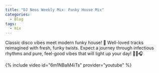 ```yaml
---
title: "DJ Neos Weekly Mix: Funky House Mix"
categories:
  - Blog
tags:
  - mix
---
```


Classic disco vibes meet modern funky house! 🕺 Well-loved tracks reimagined with fresh, funky twists. Expect a journey through infectious rhythms and pure, feel-good vibes that will light up your day! 🎷✨🎧

{% include video id="6m1NBaM4iTs" provider="youtube" %}

